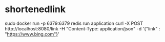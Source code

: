 # shortenedlink


sudo docker run -p 6379:6379 redis
run application
curl -X POST http://localhost:8080/link -H "Content-Type: application/json" -d '{"link" : "https://www.bing.com"}'
